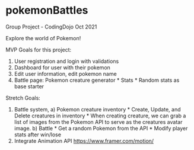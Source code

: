 # pokemonBattles
Group Project - CodingDojo Oct 2021

Explore the world of Pokemon! 

MVP Goals for this project:
1) User registration and login with validations
2) Dashboard for user with their pokemon
3) Edit user information, edit pokemon name
4) Battle page: 
    Pokemon creature generator
        * Stats
        * Random stats as base starter

Stretch Goals:
1) Battle system,
    a) Pokemon creature inventory
        * Create, Update, and Delete creatures in inventory
        * When creating creature, we can grab a list of images from the Pokemon API to serve as the creatures avatar image.
    b) Battle
        * Get a random Pokemon from the API
        * Modify player stats after win/lose
2) Integrate Animation API https://www.framer.com/motion/